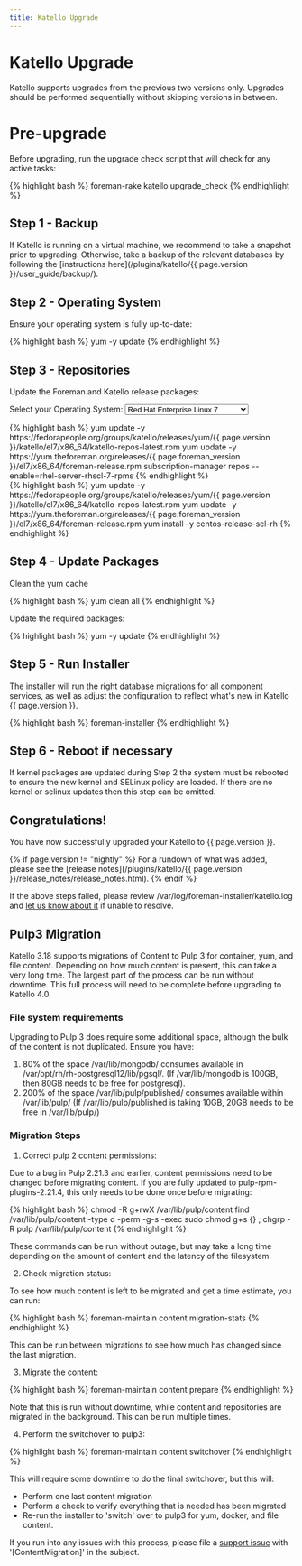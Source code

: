 ```yaml
---
title: Katello Upgrade
---
```


# Katello Upgrade

Katello supports upgrades from the previous two versions only. Upgrades should be performed sequentially without skipping versions in between.

# Pre-upgrade

Before upgrading, run the upgrade check script that will check for any active tasks:

{% highlight bash %}
foreman-rake katello:upgrade_check
{% endhighlight %}

## Step 1 - Backup

If Katello is running on a virtual machine, we recommend to take a snapshot prior to upgrading. Otherwise, take a backup of the relevant databases by following the [instructions here](/plugins/katello/{{ page.version }}/user_guide/backup/).

## Step 2 - Operating System

Ensure your operating system is fully up-to-date:

{% highlight bash %}
yum -y update
{% endhighlight %}

## Step 3 - Repositories

Update the Foreman and Katello release packages:

<p>Select your Operating System: <select id="operatingSystems">
   <option value="rhel7">Red Hat Enterprise Linux 7</option>
   <option value="el7">Enterprise Linux 7 (CentOS, etc.)</option>
   </select>
</p>

<div id="rhel7" markdown="1">
{% highlight bash %}
  yum update -y https://fedorapeople.org/groups/katello/releases/yum/{{ page.version }}/katello/el7/x86_64/katello-repos-latest.rpm
  yum update -y https://yum.theforeman.org/releases/{{ page.foreman_version }}/el7/x86_64/foreman-release.rpm
  subscription-manager repos --enable=rhel-server-rhscl-7-rpms
{% endhighlight %}
</div>

<div id="el7" markdown="1">
{% highlight bash %}
  yum update -y https://fedorapeople.org/groups/katello/releases/yum/{{ page.version }}/katello/el7/x86_64/katello-repos-latest.rpm
  yum update -y https://yum.theforeman.org/releases/{{ page.foreman_version }}/el7/x86_64/foreman-release.rpm
  yum install -y centos-release-scl-rh
{% endhighlight %}
</div>

## Step 4 - Update Packages

Clean the yum cache

{% highlight bash %}
yum clean all
{% endhighlight %}

Update the required packages:

{% highlight bash %}
yum -y update
{% endhighlight %}

## Step 5 - Run Installer

The installer will run the right database migrations for all component services, as well as adjust the configuration to reflect what's new in Katello {{ page.version }}.

{% highlight bash %}
foreman-installer
{% endhighlight %}

## Step 6 - Reboot if necessary
If kernel packages are updated during Step 2 the system must be rebooted to ensure the new kernel and SELinux policy are loaded. If there are no kernel or selinux updates
then this step can be omitted.

## Congratulations!
You have now successfully upgraded your Katello to {{ page.version }}.

{% if page.version != "nightly" %}
For a rundown of what was added, please see the [release notes](/plugins/katello/{{ page.version }}/release_notes/release_notes.html).
{% endif %}

If the above steps failed, please review /var/log/foreman-installer/katello.log and [let us know about it](https://community.theforeman.org/c/support) if unable to resolve.


## Pulp3 Migration

Katello 3.18 supports migrations of Content to Pulp 3 for container, yum, and file content.  Depending on how much content is present, this can take a very long time.  The largest part of the process can be run without downtime.  This full process will need to be complete before upgrading to Katello 4.0.

### File system requirements

Upgrading to Pulp 3 does require some additional space, although the bulk of the content is not duplicated.  Ensure you have:

1.  80% of the space /var/lib/mongodb/ consumes available in /var/opt/rh/rh-postgresql12/lib/pgsql/.  (If /var/lib/mongodb is 100GB, then 80GB needs to be free for postgresql).
2.  200% of the space /var/lib/pulp/published/ consumes available within /var/lib/pulp/ (If /var/lib/pulp/published is taking 10GB, 20GB needs to be free in /var/lib/pulp/)

### Migration Steps


1.  Correct pulp 2 content permissions:

Due to a bug in Pulp 2.21.3 and earlier, content permissions need to be changed before migrating content.  If you are fully updated to pulp-rpm-plugins-2.21.4, this only needs to be done once before migrating:

{% highlight bash %}
chmod -R g+rwX /var/lib/pulp/content
find /var/lib/pulp/content -type d -perm -g-s -exec sudo chmod g+s {} \;
chgrp -R pulp /var/lib/pulp/content
{% endhighlight %}

These commands can be run without outage, but may take a long time depending on the amount of content and the latency of the filesystem.

2.  Check migration status:

To see how much content is left to be migrated and get a time estimate, you can run:

{% highlight bash %}
foreman-maintain content migration-stats
{% endhighlight %}

This can be run between migrations to see how much has changed since the last migration.

3.  Migrate the content:

{% highlight bash %}
foreman-maintain content prepare
{% endhighlight %}

Note that this is run without downtime, while content and repositories are migrated in the background.  This can be run multiple times.

4. Perform the switchover to pulp3:

{% highlight bash %}
foreman-maintain content switchover
{% endhighlight %}

This will require some downtime to do the final switchover, but this will:

* Perform one last content migration
* Perform a check to verify everything that is needed has been migrated
* Re-run the installer to 'switch' over to pulp3 for yum, docker, and file content.

If you run into any issues with this process, please file a [support issue](https://community.theforeman.org/c/support/10) with '[ContentMigration]' in the subject.

